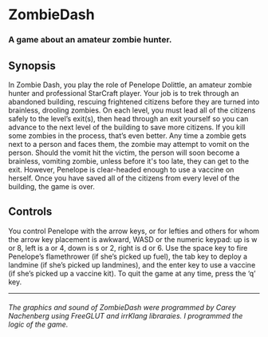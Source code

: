 # ZombieDash
### A game about an amateur zombie hunter.

## Synopsis
In Zombie Dash, you play the role of Penelope Dolittle, an amateur zombie hunter and
professional StarCraft player. Your job is to trek through an abandoned building, rescuing
frightened citizens before they are turned into brainless, drooling zombies. On each level,
you must lead all of the citizens safely to the level’s exit(s), then head through an exit
yourself so you can advance to the next level of the building to save more citizens. If you
kill some zombies in the process, that’s even better. Any time a zombie gets next to a person 
and faces them, the zombie may attempt to vomit on the person. Should the vomit hit the victim, 
the person will soon become a brainless, vomiting zombie, unless before it's too late, 
they can get to the exit. However, Penelope is clear-headed enough to use a vaccine on herself.
Once you have saved all of the citizens from every level of the building, the game is over.

## Controls
You control Penelope with the arrow keys, or for lefties and others for whom the arrow
key placement is awkward, WASD or the numeric keypad: up is w or 8, left is a or 4,
down is s or 2, right is d or 6. Use the space key to fire Penelope’s flamethrower (if she’s
picked up fuel), the tab key to deploy a landmine (if she’s picked up landmines), and the
enter key to use a vaccine (if she’s picked up a vaccine kit). To quit the game at any time,
press the ‘q’ key.

___

###### The graphics and sound of ZombieDash were programmed by Carey Nachenberg using FreeGLUT and irrKlang libraraies. I programmed the logic of the game.
